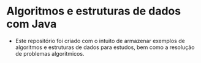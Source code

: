 # Algoritmos e estruturas de dados com Java

- Este repositório foi criado com o intuito de armazenar exemplos de algoritmos e estruturas de dados para estudos, bem como a resolução de problemas algoritmicos.
